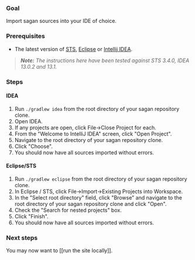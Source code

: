 ### Goal

Import sagan sources into your IDE of choice.
### Prerequisites

 - The latest version of [STS](http://spring.io/tools/sts), [Eclipse](http://eclipse.org/downloads) or [Intellij IDEA](http://www.jetbrains.com/idea).

> _**Note:** The instructions here have been tested against STS 3.4.0, IDEA 13.0.2 and 13.1._


### Steps

#### IDEA

1. Run `./gradlew idea` from the root directory of your sagan repository clone.
1. Open IDEA.
1. If any projects are open, click File->Close Project for each.
1. From the "Welcome to IntelliJ IDEA" screen, click "Open Project".
1. Navigate to the root directory of your sagan repository clone.
1. Click "Choose".
1. You should now have all sources imported without errors.

#### Eclipse/STS

1. Run `./gradlew eclipse` from the root directory of your sagan repository clone.
1. In Eclipse / STS, click File->Import->Existing Projects into Workspace.
1. In the "Select root directory" field, click "Browse" and navigate to the root directory of your sagan repository clone and click "Open".
1. Check the "Search for nested projects" box.
1. Click "Finish".
1. You should now have all sources imported without errors.

### Next steps

You may now want to [[run the site locally]].
